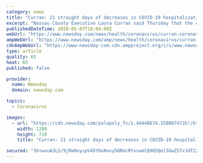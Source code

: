 ```yaml
---
category: news
title: "Curran: 21 straight days of decreases in COVID-19 hospitalizations"
excerpt: "Nassau County Executive Laura Curran said Thursday that the county has seen 21 straight days of decreased hospitalizations of new coronavirus cases."
publishedDateTime: 2020-05-07T18:04:00Z
webUrl: "https://www.newsday.com/news/health/coronavirus/curran-coronavirus-covid-19-pandemic-nassau-reopening-1.44440215"
ampWebUrl: "https://www.newsday.com/amp/news/health/coronavirus/curran-coronavirus-covid-19-pandemic-nassau-reopening-1.44440215"
cdnAmpWebUrl: "https://www-newsday-com.cdn.ampproject.org/c/s/www.newsday.com/amp/news/health/coronavirus/curran-coronavirus-covid-19-pandemic-nassau-reopening-1.44440215"
type: article
quality: 65
heat: 65
published: false

provider:
  name: Newsday
  domain: newsday.com

topics:
  - Coronavirus

images:
  - url: "https://cdn.newsday.com/polopoly_fs/1.44448674.1588874735!/httpImage/image.jpg_gen/derivatives/landscape_1280/image.jpg"
    width: 1280
    height: 719
    title: "Curran: 21 straight days of decreases in COVID-19 hospitalizations"

secured: "3X+wuuA3LS/9jMaHvyzpV45YDxNvvy5ORGcRYxcwmlQ985Qel5GwZS7vJdT227nHfCKoUYuy64ykk1oFSxs1HkOkuPGhrN4SsM0cLqG434Me4W2WQqk79OrMRZSFVrjliGfabtGi1jzuY0QPCJRgGkkeH6cEwuNova2fvkWTrMsm7HZz7vzENXj0Etsdi4tpE6v1wKiGxFsgkggYpl7s6VYBK0H/FISNpL/HKquBxn2UTjlhtYT/OCtkHNYjeKaIbVUXCwDEO0KyUkDFru9fr/5nJmp1tVSvYDk6C0QYxzok9dcy1MEhsQTxtmvGAe65;93c7cG73CniZo3VRJ2LtCg=="
---
```


